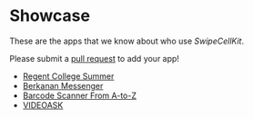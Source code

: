 # Showcase

These are the apps that we know about who use *SwipeCellKit*. 

Please submit a [pull request](https://github.com/jerkoch/SwipeCellKit/compare) to add your app!

* [Regent College Summer](https://github.com/RegentCollege/summer-swift)
* [Berkanan Messenger](https://berkanan.chat)
* [Barcode Scanner From A-to-Z](https://itunes.apple.com/us/app/barcode-scanner-from-a-to-z/id1121620872)
* [VIDEOASK](https://apps.apple.com/es/app/videoask/id1438100370?l=en)
